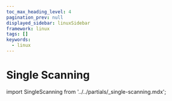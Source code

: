 ```yaml
---
toc_max_heading_level: 4
pagination_prev: null
displayed_sidebar: linuxSidebar
framework: linux
tags: []
keywords:
  - linux
---
```


# Single Scanning

import SingleScanning from '../../partials/_single-scanning.mdx';

<SingleScanning/>

